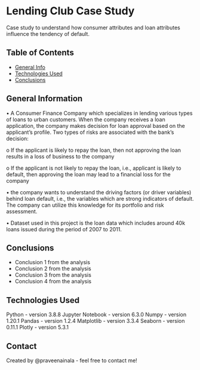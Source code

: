 # Lending Club Case Study
Case study to understand how consumer attributes and loan attributes influence the tendency of default.


## Table of Contents
* [General Info](#general-information)
* [Technologies Used](#technologies-used)
* [Conclusions](#conclusions)

<!-- You can include any other section that is pertinent to your problem -->

## General Information

•	A Consumer Finance Company which specializes in lending various types of loans to urban customers. When the company receives a loan application, the company makes decision for loan approval based on the applicant’s profile. Two types of risks are associated with the bank’s decision:

   o	If the applicant is likely to repay the loan, then not approving the loan results in a loss of business to the company
   
   o	If the applicant is not likely to repay the loan, i.e., applicant is likely to default, then approving the loan may lead to a financial loss for the company
   
•	 the company wants to understand the driving factors (or driver variables) behind loan default, i.e., the variables which are strong indicators of default. The company can utilize this knowledge for its portfolio and risk assessment. 

•	Dataset used in this project is the loan data which includes around 40k loans issued during the period of 2007 to 2011.


<!-- You don't have to answer all the questions - just the ones relevant to your project. -->

## Conclusions
- Conclusion 1 from the analysis
- Conclusion 2 from the analysis
- Conclusion 3 from the analysis
- Conclusion 4 from the analysis

<!-- You don't have to answer all the questions - just the ones relevant to your project. -->


## Technologies Used
Python - version 3.8.8
Jupyter Notebook - version 6.3.0
Numpy - version 1.20.1
Pandas - version 1.2.4
Matplotlib - version 3.3.4
Seaborn - version 0.11.1
Plotly - version 5.3.1


## Contact
Created by @praveenainala - feel free to contact me!


